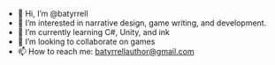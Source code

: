 - 👋 Hi, I’m @batyrrell
- 👀 I’m interested in narrative design, game writing, and development.
- 🌱 I’m currently learning C#, Unity, and ink
- 💞️ I’m looking to collaborate on games
- 📫 How to reach me: batyrrellauthor@gmail.com

<!---
batyrrell/batyrrell is a ✨ special ✨ repository because its `README.md` (this file) appears on your GitHub profile.
You can click the Preview link to take a look at your changes.
--->

